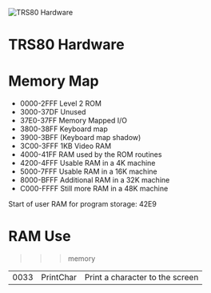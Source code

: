 ![TRS80 Hardware](TRS80Tech.jpg)

# TRS80 Hardware

# Memory Map
 * 0000-2FFF Level 2 ROM
 * 3000-37DF Unused
 * 37E0-37FF Memory Mapped I/O
 * 3800-38FF Keyboard map
 * 3900-3BFF (Keyboard map shadow)
 * 3C00-3FFF 1KB Video RAM
 * 4000-41FF RAM used by the ROM routines
 * 4200-4FFF Usable RAM in a 4K machine
 * 5000-7FFF Usable RAM in a 16K machine
 * 8000-BFFF Additional RAM in a 32K machine
 * C000-FFFF Still more RAM in a 48K machine

Start of user RAM for program storage: 42E9

# RAM Use

>>> memory

| | | |
| --- | --- | --- |
| 0033 | PrintChar | Print a character to the screen |
